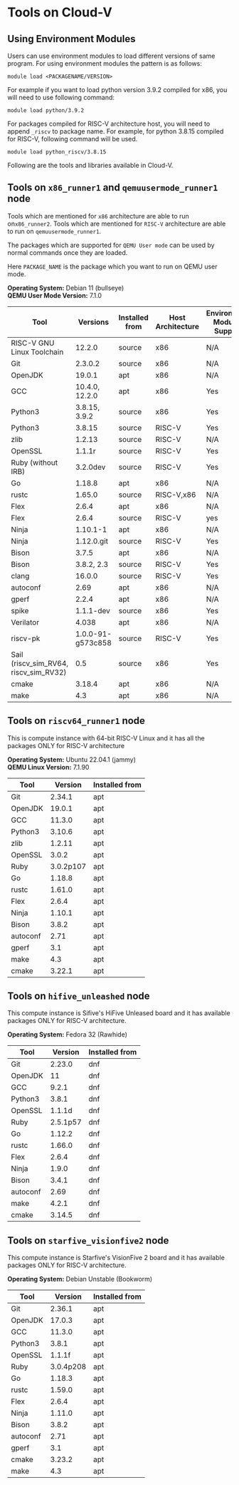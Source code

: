 # Tools on Cloud-V

## Using Environment Modules

Users can use environment modules to load different versions of same program. For using environment modules the pattern is as follows:

```shell
module load <PACKAGENAME/VERSION>
```  

For example if you want to load python version 3.9.2 compiled for x86, you will need to use following command:  

```shell
module load python/3.9.2
```  

For packages compiled for RISC-V architecture host, you will need to append `_riscv` to package name. For example, for python 3.8.15 compiled for RISC-V, following command will be used.  

```shell
module load python_riscv/3.8.15
```

Following are the tools and libraries available in Cloud-V.

## Tools on `x86_runner1` and `qemuusermode_runner1` node

Tools which are mentioned for `x86` architecture are able to run on`x86_runner2`. Tools which are mentioned for `RISC-V` architecture are able to run on `qemuusermode_runner1`.  

The packages which are supported for `QEMU User mode` can be used by normal commands once they are loaded.

Here `PACKAGE_NAME` is the package which you want to run on QEMU user mode.

**Operating System:** Debian 11 (bullseye)  
**QEMU User Mode Version:** 7.1.0

| Tool | Versions | Installed from | Host Architecture | Environment Modules Support |
| ---- | ------- | -------------- | ------------ | ------------ |
| RISC-V GNU Linux Toolchain | 12.2.0 | source | x86 | N/A |
| Git | 2.3.0.2 | source | x86 | N/A |
| OpenJDK | 19.0.1 | apt | x86 | N/A |
| GCC | 10.4.0, 12.2.0 | apt | x86 | Yes |
| Python3 | 3.8.15, 3.9.2 | source | x86 | Yes |
| Python3 | 3.8.15 | source | RISC-V | Yes |
| zlib | 1.2.13 | source | RISC-V | N/A |
| OpenSSL | 1.1.1r | source | RISC-V | Yes |
| Ruby (without IRB) | 3.2.0dev | source | RISC-V | Yes |
| Go | 1.18.8 | apt | x86 | N/A |
| rustc | 1.65.0 | source | RISC-V,x86 | N/A |
| Flex | 2.6.4 | apt | x86 | N/A |
| Flex | 2.6.4 | source | RISC-V | yes
| Ninja | 1.10.1-1 | apt | x86 | N/A |
| Ninja | 1.12.0.git | source | RISC-V | Yes |
| Bison | 3.7.5 | apt | x86 | N/A |
| Bison | 3.8.2, 2.3 | source | RISC-V | Yes |
| clang | 16.0.0 | source | RISC-V | Yes |
| autoconf | 2.69 | apt | x86 | N/A |
| gperf | 2.2.4 | apt | x86 | N/A |
| spike | 1.1.1-dev | source | x86 | Yes |
| Verilator | 4.038 | apt | x86 | N/A |
| riscv-pk | 1.0.0-91-g573c858 | source | RISC-V | Yes |
| Sail (riscv_sim_RV64, riscv_sim_RV32) | 0.5 | source | x86 | Yes |
| cmake | 3.18.4 | apt | x86 | N/A |
| make | 4.3 | apt | x86 | N/A |

## Tools on `riscv64_runner1` node

This is compute instance with 64-bit RISC-V Linux and it has all the packages ONLY for RISC-V architecture  

**Operating System:** Ubuntu 22.04.1 (jammy)  
**QEMU Linux Version:** 7.1.90

| Tool | Version | Installed from |
| ---- | ------- | -------------- |
| Git | 2.34.1 | apt |
| OpenJDK | 19.0.1 | apt |
| GCC | 11.3.0 | apt |
| Python3 | 3.10.6 | apt |
| zlib | 1.2.11 | apt |
| OpenSSL | 3.0.2 | apt |
| Ruby | 3.0.2p107 | apt |
| Go | 1.18.8 | apt |
| rustc | 1.61.0 | apt |
| Flex | 2.6.4 | apt |
| Ninja | 1.10.1 | apt |
| Bison | 3.8.2 | apt |
| autoconf | 2.71 | apt |
| gperf | 3.1 | apt |
| make | 4.3 | apt |
| cmake | 3.22.1 | apt |

## Tools on `hifive_unleashed` node

This compute instance is Sifive's HiFive Unleased board and it has available packages ONLY for RISC-V architecture.  

**Operating System:** Fedora 32 (Rawhide)

| Tool | Version | Installed from |
| ---- | ------- | -------------- |
| Git | 2.23.0 | dnf |
| OpenJDK | 11 | dnf |
| GCC | 9.2.1 | dnf |
| Python3 | 3.8.1 | dnf |
| OpenSSL | 1.1.1d | dnf |
| Ruby | 2.5.1p57 | dnf |
| Go | 1.12.2 | dnf |
| rustc | 1.66.0 | dnf |
| Flex | 2.6.4 | dnf |
| Ninja | 1.9.0 | dnf |
| Bison | 3.4.1 | dnf |
| autoconf | 2.69 | dnf |
| make | 4.2.1 | dnf |
| cmake | 3.14.5 | dnf |

## Tools on `starfive_visionfive2` node

This compute instance is Starfive's VisionFive 2 board and it has available packages ONLY for RISC-V architecture.  

**Operating System:** Debian Unstable (Bookworm)

| Tool | Version | Installed from |
| ---- | ------- | -------------- |
| Git | 2.36.1 | apt |
| OpenJDK | 17.0.3 | apt |
| GCC | 11.3.0 | apt |
| Python3 | 3.8.1 | apt |
| OpenSSL | 1.1.1f | apt |
| Ruby | 3.0.4p208 | apt |
| Go | 1.18.3 | apt |
| rustc | 1.59.0 | apt |
| Flex | 2.6.4 | apt |
| Ninja | 1.11.0 | apt |
| Bison | 3.8.2 | apt |
| autoconf | 2.71 | apt |
| gperf | 3.1 | apt |
| cmake | 3.23.2 | apt |
| make | 4.3 | apt |
